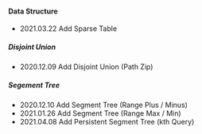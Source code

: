 #### Data Structure

- 2021.03.22 Add Sparse Table

##### Disjoint Union

- 2020.12.09 Add Disjoint Union (Path Zip)

##### Segement Tree

- 2020.12.10 Add Segment Tree (Range Plus / Minus)
- 2021.01.26 Add Segment Tree (Range Max / Min)
- 2021.04.08 Add Persistent Segment Tree (kth Query)